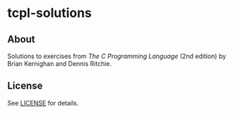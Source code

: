 # tcpl-solutions

## About

Solutions to exercises from *The C Programming Language* (2nd edition) by Brian Kernighan and Dennis Ritchie.

<!---
Interesting bits of code include 5-20, which implements a variant of cdecl (see [cdecl.org](https://cdecl.org)).
-->

<!---

## Installation

### 1a. Acquire the sources (git repository).

```
$ git clone https://github.com/jasper1378/hello-world.git
$ cd hello-world
$ git submodule update --init --recursive
$ autoreconf -i
```

### 1b. Acquire the sources (distribution tarball).

```
$ tar -xvf hello-world.tar.gz
$ cd hello-world
```

### 2. Configure, build, and install.

```
$ mkdir build
$ cd build
$ ../configure # try `--help` for options
$ make
$ sudo make install
```

## Usage

Lorem ipsum dolor sit amet.

-->

## License

See [LICENSE](LICENSE) for details.
